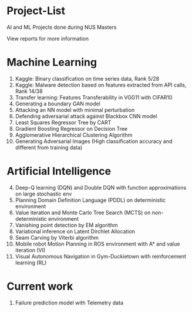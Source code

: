 # Project-List
AI and ML Projects done during NUS Masters

View reports for more information

# Machine Learning

1.	Kaggle: Binary classification on time series data, Rank 5/28
2.  Kaggle: Malware detection based on features extracted from API calls, Rank 14/38
3.	Transfer learning: Features Transferability in VGG11 with CIFAR10
5.	Generating a boundary GAN model
6.  Attacking an NN model with minimal perturbation
7.  Defending adversarial attack against Blackbox CNN model
13.	Least Squares Regressor Tree by CART
14.	Gradient Boosting Regressor on Decision Tree
15.	Agglomerative Hierarchical Clustering Algorithm
16.	Generating Adversarial Images (High classification accuracy and different from training data)

# Artificial Intelligence

4.	Deep-Q learning (DQN) and Double DQN with function approximations on large stochastic env
8.	Planning Domain Definition Language (PDDL) on deterministic environment
9.	Value iteration and Monte Carlo Tree Search (MCTS) on non-deterministic environment
10.	Vanishing point detection by EM algorithm
11.	Variational inference on Latent Dirchlet Allocation
12.	Seam Carving by Viterbi algorithm
17. Mobile robot Motion Planning in ROS environment with A* and value iteration (VI)
18. Visual Autonomous Navigation in Gym-Duckietown with reinforcement learning (RL)

# Current work
1. Failure prediction model with Telemetry data
